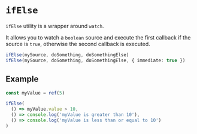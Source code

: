 # `ifElse`

`ifElse` utility is a wrapper around `watch`.

It allows you to watch a `boolean` source and execute the first callback if the source is `true`, otherwise the second
callback is executed.

```ts
ifElse(mySource, doSomething, doSomethingElse)
ifElse(mySource, doSomething, doSomethingElse, { immediate: true })
```

## Example

```ts
const myValue = ref(5)

ifElse(
  () => myValue.value > 10,
  () => console.log('myValue is greater than 10'),
  () => console.log('myValue is less than or equal to 10')
)
```
